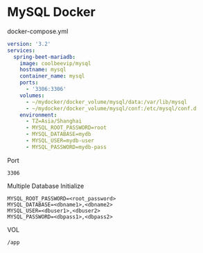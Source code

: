 # MySQL Docker


docker-compose.yml

```yaml
version: '3.2'
services:
  spring-beet-mariadb:
    image: coolbeevip/mysql
    hostname: mysql
    container_name: mysql
    ports:
      - '3306:3306'
    volumes:
      - ~/mydocker/docker_volume/mysql/data:/var/lib/mysql
      - ~/mydocker/docker_volume/mysql/conf:/etc/mysql/conf.d
    environment:
      - TZ=Asia/Shanghai
      - MYSQL_ROOT_PASSWORD=root
      - MYSQL_DATABASE=mydb
      - MYSQL_USER=mydb-user
      - MYSQL_PASSWORD=mydb-pass
```

Port

```
3306
```

Multiple Database Initialize

```properties
MYSQL_ROOT_PASSWORD=<root_password>
MYSQL_DATABASE=<dbname1>,<dbname2>
MYSQL_USER=<dbuser1>,<dbuser2>
MYSQL_PASSWORD=<dbpass1>,<dbpass2>
```

VOL

```
/app
```
